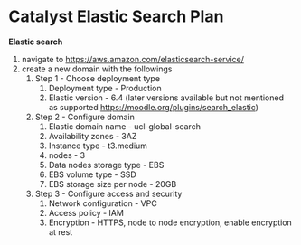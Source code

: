 # Catalyst Elastic Search Plan

**Elastic search**

1.  navigate to <https://aws.amazon.com/elasticsearch-service/>
2.  create a new domain with the followings
    1.  Step 1 - Choose deployment type
        1.  Deployment type - Production
        2.  Elastic version - 6.4 (later versions available but not mentioned as supported <https://moodle.org/plugins/search_elastic>)
    2.  Step 2 - Configure domain
        1.  Elastic domain name - ucl-global-search
        2.  Availability zones - 3AZ
        3.  Instance type - t3.medium
        4.  nodes - 3
        5.  Data nodes storage type - EBS
        6.  EBS volume type - SSD
        7.  EBS storage size per node - 20GB
    3.  Step 3 - Configure access and security
        1.  Network configuration - VPC
        2.  Access policy - IAM
        3.  Encryption - HTTPS, node to node encryption, enable encryption at rest


